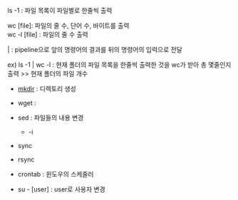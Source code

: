ls -1 : 파일 목록이 파일별로 한줄씩 출력

wc [file]: 파일의 줄 수, 단어 수, 바이트를 출력   
wc -l [file] : 파일의 줄 수 출력

| : pipeline으로 앞의 명령어의 결과를 뒤의 명령어의 입력으로 전달

ex) ls -1 | wc -l : 현재 폴더의 파일 목록을 한줄씩 출력한 것을 wc가 받아 총 몇줄인지 출력 >> 현재 폴더의 파일 개수

- [mkdir](./mkdir.md) : 디렉토리 생성

- wget : 
- sed : 파일들의 내용 변경
  - -i

- sync
- rsync
- crontab : 윈도우의 스케줄러
- su - [user] : user로 사용자 변경
